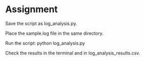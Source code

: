 # Assignment

Save the script as log_analysis.py.

Place the sample.log file in the same directory.

Run the script:
python log_analysis.py

Check the results in the terminal and in log_analysis_results.csv.
